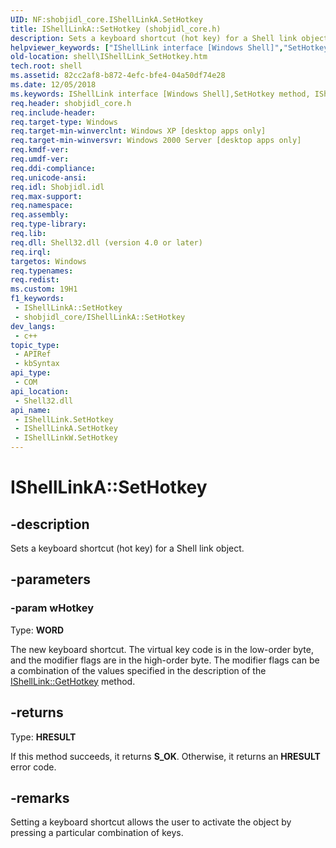 ```yaml
---
UID: NF:shobjidl_core.IShellLinkA.SetHotkey
title: IShellLinkA::SetHotkey (shobjidl_core.h)
description: Sets a keyboard shortcut (hot key) for a Shell link object.
helpviewer_keywords: ["IShellLink interface [Windows Shell]","SetHotkey method","IShellLink::SetHotkey","IShellLinkA interface [Windows Shell]","SetHotkey method","IShellLinkA.SetHotkey","IShellLinkA::SetHotkey","IShellLinkW interface [Windows Shell]","SetHotkey method","IShellLinkW::SetHotkey","SetHotkey","SetHotkey method [Windows Shell]","SetHotkey method [Windows Shell]","IShellLink interface","SetHotkey method [Windows Shell]","IShellLinkA interface","SetHotkey method [Windows Shell]","IShellLinkW interface","_win32_IShellLink_SetHotkey","shell.IShellLink_SetHotkey","shobjidl_core/IShellLink::SetHotkey","shobjidl_core/IShellLinkA::SetHotkey","shobjidl_core/IShellLinkW::SetHotkey"]
old-location: shell\IShellLink_SetHotkey.htm
tech.root: shell
ms.assetid: 82cc2af8-b872-4efc-bfe4-04a50df74e28
ms.date: 12/05/2018
ms.keywords: IShellLink interface [Windows Shell],SetHotkey method, IShellLink::SetHotkey, IShellLinkA interface [Windows Shell],SetHotkey method, IShellLinkA.SetHotkey, IShellLinkA::SetHotkey, IShellLinkW interface [Windows Shell],SetHotkey method, IShellLinkW::SetHotkey, SetHotkey, SetHotkey method [Windows Shell], SetHotkey method [Windows Shell],IShellLink interface, SetHotkey method [Windows Shell],IShellLinkA interface, SetHotkey method [Windows Shell],IShellLinkW interface, _win32_IShellLink_SetHotkey, shell.IShellLink_SetHotkey, shobjidl_core/IShellLink::SetHotkey, shobjidl_core/IShellLinkA::SetHotkey, shobjidl_core/IShellLinkW::SetHotkey
req.header: shobjidl_core.h
req.include-header: 
req.target-type: Windows
req.target-min-winverclnt: Windows XP [desktop apps only]
req.target-min-winversvr: Windows 2000 Server [desktop apps only]
req.kmdf-ver: 
req.umdf-ver: 
req.ddi-compliance: 
req.unicode-ansi: 
req.idl: Shobjidl.idl
req.max-support: 
req.namespace: 
req.assembly: 
req.type-library: 
req.lib: 
req.dll: Shell32.dll (version 4.0 or later)
req.irql: 
targetos: Windows
req.typenames: 
req.redist: 
ms.custom: 19H1
f1_keywords:
 - IShellLinkA::SetHotkey
 - shobjidl_core/IShellLinkA::SetHotkey
dev_langs:
 - c++
topic_type:
 - APIRef
 - kbSyntax
api_type:
 - COM
api_location:
 - Shell32.dll
api_name:
 - IShellLink.SetHotkey
 - IShellLinkA.SetHotkey
 - IShellLinkW.SetHotkey
---
```


# IShellLinkA::SetHotkey


## -description

Sets a keyboard shortcut (hot key) for a Shell link object.

## -parameters

### -param wHotkey

Type: <b>WORD</b>

The new keyboard shortcut. The virtual key code is in the low-order byte, and the modifier flags are in the high-order byte. The modifier flags can be a combination of the values specified in the description of the <a href="/windows/desktop/api/shobjidl_core/nf-shobjidl_core-ishelllinka-gethotkey">IShellLink::GetHotkey</a> method.

## -returns

Type: <b>HRESULT</b>

If this method succeeds, it returns <b>S_OK</b>. Otherwise, it returns an <b>HRESULT</b> error code.

## -remarks

Setting a keyboard shortcut allows the user to activate the object by pressing a particular combination of keys.